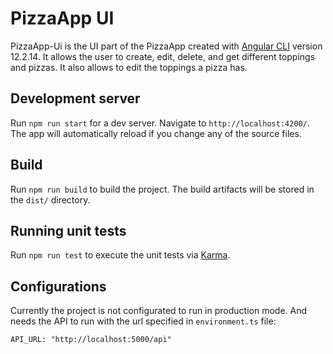 # PizzaApp UI

PizzaApp-Ui is the UI part of the PizzaApp created with [Angular CLI](https://github.com/angular/angular-cli) version 12.2.14. It allows the user to create, edit, delete, and get different toppings and pizzas. It also allows to edit the toppings a pizza has.

## Development server

Run `npm run start` for a dev server. Navigate to `http://localhost:4200/`. The app will automatically reload if you change any of the source files.

## Build

Run `npm run build` to build the project. The build artifacts will be stored in the `dist/` directory.

## Running unit tests

Run `npm run test` to execute the unit tests via [Karma](https://karma-runner.github.io).

## Configurations

Currently the project is not configurated to run in production mode. And needs the API to run with the url specified in `environment.ts` file:

```
API_URL: "http://localhost:5000/api"
```
